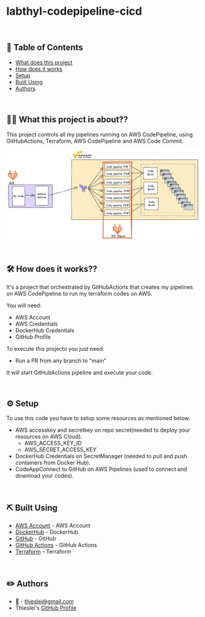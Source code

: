 # labthyl-codepipeline-cicd

<BR>

## 📝 Table of Contents

- [What does this project](#aboutit)
- [How does it works](#Howdoesitworks)
- [Setup](#setup)
- [Built Using](#built_using)
- [Authors](#authors)
<!-- - [References](#references) -->

<BR>

## 💪🏽️ What this project is about?? <a name = "aboutit"></a>
This project controls all my pipelines running on AWS CodePipeline, using GitHubActions, Terraform, AWS CodePipeline and AWS Code Commit.

![Alt text](img/codepipeline.png?raw=true "codepipeline")

<BR>

## 🛠️ How does it works?? <a name = "Howdoesitworks"></a>
It's a project that orchestrated by GitHubActions that creates my pipelines on AWS CodePipeline to run my terraform codes on AWS.

You will need:
* AWS Account
* AWS Credentials
* DockerHub Credentials
* GitHub Profile

To execute this projecto you just need:

* Run a PR from any branch to "main"

It will start GitHubActions pipeline and execute your code.

<BR>

## ⚙️ Setup <a name = "setup"></a>
To use this code you have to setup some resources as mentioned below.
* AWS accesskey and secretkey on repo secret(needed to deploy your resources on AWS Cloud).
    - AWS_ACCESS_KEY_ID
    - AWS_SECRET_ACCESS_KEY
* DockerHub Credentials on SecretManager (needed to pull and push containers from Docker Hub).
* CodeAppConnect to GitHub on AWS Pipelines (used to connect and download your codes).

<BR>

## ⛏️ Built Using <a name = "built_using"></a>
- [AWS Account](https://amazon.com/aws) - AWS Account
- [DockerHub](https://hub.docker.com/) - DockerHub
- [GitHub](https://github.com) - GitHub
- [GitHub Actions](https://github.com/features/actions) - GitHub Actions
- [Terraform](https://www.terraform.io/) - Terraform

<BR>
<!--
## 📕️ References <a name = "references"></a>
* 

<BR>
-->

## ✏️ Authors <a name = "authors"></a>

- 📩️ - thieslei@gmail.com
- Thieslei's [GitHub Profile](https://github.com/thieslei)

